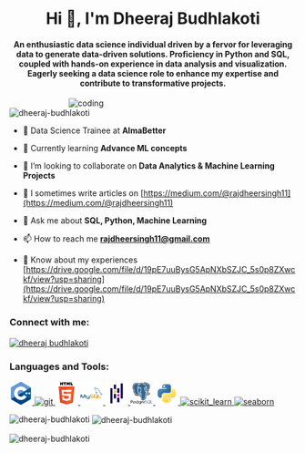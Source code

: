 <h1 align="center">Hi 👋, I'm Dheeraj Budhlakoti</h1>
<h4 align="center">An enthusiastic data science individual driven by a fervor for leveraging data to generate data-driven solutions. Proficiency in Python and SQL, coupled with hands-on experience in data analysis and visualization. Eagerly seeking a data science role to enhance my expertise and contribute to transformative projects.</h4>

<img align="right" alt="coding" width="400" src="https://camo.githubusercontent.com/c1dcb74cc1c1835b1d716f5051499a2814c683c806b15f04b0eba492863703e9/68747470733a2f2f63646e2e6472696262626c652e636f6d2f75736572732f3733303730332f73637265656e73686f74732f363538313234332f6176656e746f2e676966">

<p align="left"> <img src="https://komarev.com/ghpvc/?username=dheeraj-budhlakoti&label=Profile%20views&color=0e75b6&style=flat" alt="dheeraj-budhlakoti" /> </p>

- 🔭 Data Science Trainee at **AlmaBetter**

- 🌱 Currently learning **Advance ML concepts**

- 👯 I’m looking to collaborate on **Data Analytics & Machine Learning Projects**

- 📝 I sometimes write articles on [https://medium.com/@rajdheersingh11](https://medium.com/@rajdheersingh11)

- 💬 Ask me about **SQL, Python, Machine Learning**

- 📫 How to reach me **rajdheersingh11@gmail.com**

- 📄 Know about my experiences [https://drive.google.com/file/d/19pE7uuBysG5ApNXbSZJC_5s0p8ZXwckf/view?usp=sharing](https://drive.google.com/file/d/19pE7uuBysG5ApNXbSZJC_5s0p8ZXwckf/view?usp=sharing)

<h3 align="left">Connect with me:</h3>
<p align="left">
<a href="https://linkedin.com/in/dheeraj budhlakoti" target="blank"><img align="center" src="https://raw.githubusercontent.com/rahuldkjain/github-profile-readme-generator/master/src/images/icons/Social/linked-in-alt.svg" alt="dheeraj budhlakoti" height="30" width="40" /></a>
</p>

<h3 align="left">Languages and Tools:</h3>
<p align="left"> <a href="https://www.w3schools.com/cpp/" target="_blank" rel="noreferrer"> <img src="https://raw.githubusercontent.com/devicons/devicon/master/icons/cplusplus/cplusplus-original.svg" alt="cplusplus" width="40" height="40"/> </a> <a href="https://git-scm.com/" target="_blank" rel="noreferrer"> <img src="https://www.vectorlogo.zone/logos/git-scm/git-scm-icon.svg" alt="git" width="40" height="40"/> </a> <a href="https://www.w3.org/html/" target="_blank" rel="noreferrer"> <img src="https://raw.githubusercontent.com/devicons/devicon/master/icons/html5/html5-original-wordmark.svg" alt="html5" width="40" height="40"/> </a> <a href="https://www.mysql.com/" target="_blank" rel="noreferrer"> <img src="https://raw.githubusercontent.com/devicons/devicon/master/icons/mysql/mysql-original-wordmark.svg" alt="mysql" width="40" height="40"/> </a> <a href="https://pandas.pydata.org/" target="_blank" rel="noreferrer"> <img src="https://raw.githubusercontent.com/devicons/devicon/2ae2a900d2f041da66e950e4d48052658d850630/icons/pandas/pandas-original.svg" alt="pandas" width="40" height="40"/> </a> <a href="https://www.postgresql.org" target="_blank" rel="noreferrer"> <img src="https://raw.githubusercontent.com/devicons/devicon/master/icons/postgresql/postgresql-original-wordmark.svg" alt="postgresql" width="40" height="40"/> </a> <a href="https://www.python.org" target="_blank" rel="noreferrer"> <img src="https://raw.githubusercontent.com/devicons/devicon/master/icons/python/python-original.svg" alt="python" width="40" height="40"/> </a> <a href="https://scikit-learn.org/" target="_blank" rel="noreferrer"> <img src="https://upload.wikimedia.org/wikipedia/commons/0/05/Scikit_learn_logo_small.svg" alt="scikit_learn" width="40" height="40"/> </a> <a href="https://seaborn.pydata.org/" target="_blank" rel="noreferrer"> <img src="https://seaborn.pydata.org/_images/logo-mark-lightbg.svg" alt="seaborn" width="40" height="40"/> </a> </p>

<p><img align="left" src="https://github-readme-stats.vercel.app/api/top-langs?username=dheeraj-budhlakoti&show_icons=true&locale=en&layout=compact" alt="dheeraj-budhlakoti" /></p>

<p>&nbsp;<img align="center" src="https://github-readme-stats.vercel.app/api?username=dheeraj-budhlakoti&show_icons=true&locale=en" alt="dheeraj-budhlakoti" /></p>

<p><img align="center" src="https://github-readme-streak-stats.herokuapp.com/?user=dheeraj-budhlakoti&" alt="dheeraj-budhlakoti" /></p>
